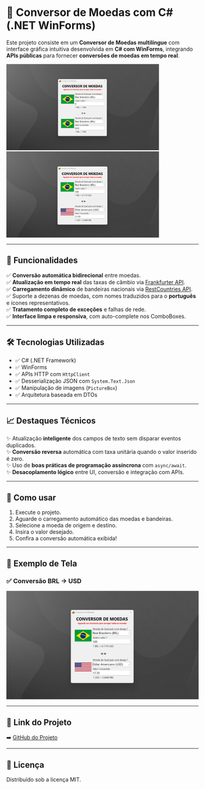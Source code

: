 # 💱 Conversor de Moedas com C# (.NET WinForms)

Este projeto consiste em um **Conversor de Moedas multilíngue** com interface gráfica intuitiva desenvolvida em **C# com WinForms**, integrando **APIs públicas** para fornecer **conversões de moedas em tempo real**.

<img src="./FotosConversorMoeda/Inicio.png" alt="Tela Inicial" width="400"/>
<img src="./FotosConversorMoeda/Converter.png" alt="Conversão de Moeda" width="400"/>

---

## 🔧 Funcionalidades

✅ **Conversão automática bidirecional** entre moedas.  
✅ **Atualização em tempo real** das taxas de câmbio via [Frankfurter API](https://www.frankfurter.app/).  
✅ **Carregamento dinâmico** de bandeiras nacionais via [RestCountries API](https://restcountries.com/).  
✅ Suporte a dezenas de moedas, com nomes traduzidos para o **português** e ícones representativos.  
✅ **Tratamento completo de exceções** e falhas de rede.  
✅ **Interface limpa e responsiva**, com auto-complete nos ComboBoxes.

---

## 🛠️ Tecnologias Utilizadas

- ✅ C# (.NET Framework)  
- ✅ WinForms  
- ✅ APIs HTTP com `HttpClient`  
- ✅ Desserialização JSON com `System.Text.Json`  
- ✅ Manipulação de imagens (`PictureBox`)  
- ✅ Arquitetura baseada em DTOs

---

## 📈 Destaques Técnicos

✨ Atualização **inteligente** dos campos de texto sem disparar eventos duplicados.  
✨ **Conversão reversa** automática com taxa unitária quando o valor inserido é zero.  
✨ Uso de **boas práticas de programação assíncrona** com `async/await`.  
✨ **Desacoplamento lógico** entre UI, conversão e integração com APIs.

---

## 🎯 Como usar

1. Execute o projeto.
2. Aguarde o carregamento automático das moedas e bandeiras.
3. Selecione a moeda de origem e destino.
4. Insira o valor desejado.
5. Confira a conversão automática exibida!

---

## 📎 Exemplo de Tela

### ✅ Conversão BRL → USD
<img src="./FotosConversorMoeda/Converter.png" alt="Conversão Exemplo" width="600"/>

---

## 🔗 Link do Projeto

➡️ [GitHub do Projeto](https://github.com/SeuUsuario/ConversorMoeda)

---

## 📝 Licença

Distribuído sob a licença MIT.
